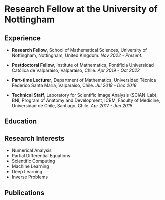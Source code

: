 # Research Fellow at the University of Nottingham

## Experience

- <strong>Research Fellow</strong>, School of Mathematical Sciences, University of Nottingham, Nottingham, United Kingdom. <em>Nov 2022 - Present</em>.

- <strong>Postdoctoral Fellow</strong>, Institute of Mathematics, Pontificia Universidad Católica de Valparaíso, Valparaíso, Chile. <em>Apr 2019 - Oct 2022</em>

- <strong>Part-time Lecturer</strong>, Department of Mathematics, Universidad Técnica Federico Santa María, Valparaíso, Chile. <em>Jul 2018 - Dec 2019</em>

- <strong>Technical Staff</strong>, Laboratory for Scientific Image Analysis (SCIAN-Lab), BNI, Program of Anatomy and Development, ICBM, Faculty of Medicine, Universidad de Chile, Santiago, Chile. <em>Apr 2017 - Jun 2018</em>

## Education

## Research Interests
- Numerical Analysis
- Partial Differential Equations
- Scientific Computing
- Machine Learning
- Deep Learning
- Inverse Problems

## Publications
